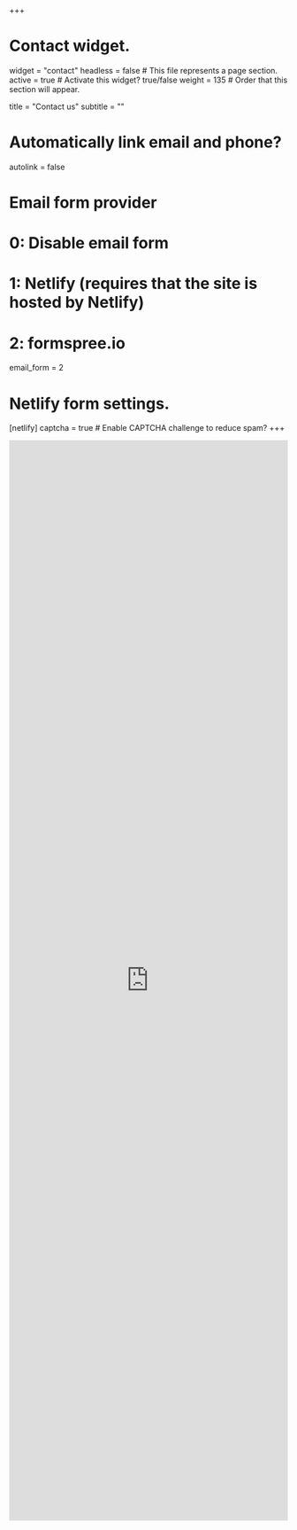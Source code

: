 +++
# Contact widget.
widget = "contact"
headless = false  # This file represents a page section.
active = true  # Activate this widget? true/false
weight = 135  # Order that this section will appear.

title = "Contact us"
subtitle = ""

# Automatically link email and phone?
autolink = false

# Email form provider
#   0: Disable email form
#   1: Netlify (requires that the site is hosted by Netlify)
#   2: formspree.io
email_form = 2

# Netlify form settings.
[netlify]
  captcha = true  # Enable CAPTCHA challenge to reduce spam?
+++


<iframe src="https://www.google.com/maps/embed?pb=!1m18!1m12!1m3!1d2518.0431999127613!2d4.6760373164618!3d50.86739997953498!2m3!1f0!2f0!3f0!3m2!1i1024!2i768!4f13.1!3m3!1m2!1s0x47c1611a7de706f5%3A0x68b9f45575764e61!2sNeuro-Electronics%20Research%20Flanders%20(NERF)!5e0!3m2!1sen!2sbe!4v1603452505399!5m2!1sen!2sbe" width="100%" height="50%" frameborder="0" style="border:0;" allowfullscreen="" aria-hidden="false" tabindex="0"></iframe>

